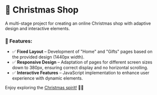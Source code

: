 # 🎄 Christmas Shop  

A multi-stage project for creating an online Christmas shop with adaptive design and interactive elements.  

### 📌 Features:  
- ✅ **Fixed Layout** – Development of "Home" and "Gifts" pages based on the provided design (1440px width).  
- ✅ **Responsive Design** – Adaptation of pages for different screen sizes down to 380px, ensuring correct display and no horizontal scrolling.  
- ✅ **Interactive Features** – JavaScript implementation to enhance user experience with dynamic elements.  

Enjoy exploring the [Christmas spirit!](https://mironvvvv.github.io/rs-school-project/christmas-shop/gifts/gifts.html) 🎁✨
